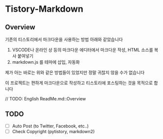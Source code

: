 # Tistory-Markdown

## Overview
기존의 티스토리에서 마크다운을 사용하는 방법 아래와 같았습니다

1. VSCODE나 온라인 상 등의 마크다운 에디터에서 마크다운 작성, HTML 소스를 복사 붙여넣기
2. markdown.js 를 테마에 삽입, 자동화

제가 아는 바로는 위와 같은 방법들이 있었지만 정말 귀찮지 않을 수가 없습니다

이 프로젝트는 편하게 마크다운으로 작성하고 티스토리에 포스팅하는 것을 목적으로 합니다

// TODO: English ReadMe.md::Overview

## TODO

- [ ] Auto Post (to Twitter, Facebook, etc..)
- [ ] Check Copyright (pytistory, markdown2)